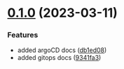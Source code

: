# [0.1.0](https://github.com/Ananya2001-an/DevOps/compare/v1.0.0...v0.1.0) (2023-03-11)


### Features

* added argoCD docs ([db1ed08](https://github.com/Ananya2001-an/DevOps/commit/db1ed082e42599e59f5ec88f6ca702ddb2dd1a8d))
* added gitops docs ([9341fa3](https://github.com/Ananya2001-an/DevOps/commit/9341fa3edb7218f0aa392195d08f959c4fdd70b6))



